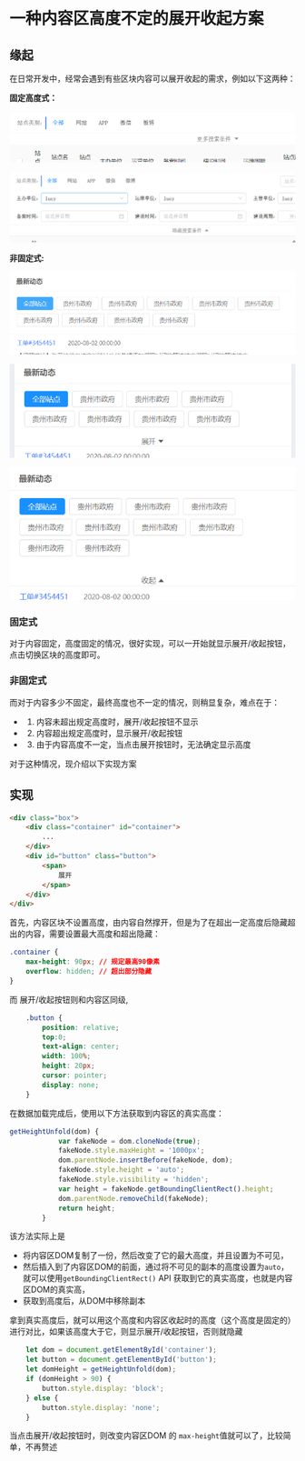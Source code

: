 

# 一种内容区高度不定的展开收起方案

## 缘起

在日常开发中，经常会遇到有些区块内容可以展开收起的需求，例如以下这两种：

**固定高度式：**

![image-20200911152925123](https://raw.githubusercontent.com/hjb2722404/myimg/master/20200911153049.png)

![image-20200911152939446](https://raw.githubusercontent.com/hjb2722404/myimg/master/20200911153102.png)

**非固定式:**

![image-20200911152959329](https://raw.githubusercontent.com/hjb2722404/myimg/master/20200911153122.png)



![image-20200911153017097](https://raw.githubusercontent.com/hjb2722404/myimg/master/20200911153129.png)

![image-20200911153028775](https://raw.githubusercontent.com/hjb2722404/myimg/master/20200911153135.png)

### 固定式


对于内容固定，高度固定的情况，很好实现，可以一开始就显示展开/收起按钮，点击切换区块的高度即可。


### 非固定式


而对于内容多少不固定，最终高度也不一定的情况，则稍显复杂，难点在于：
* 1. 内容未超出规定高度时，展开/收起按钮不显示
* 2. 内容超出规定高度时，显示展开/收起按钮
* 3. 由于内容高度不一定，当点击展开按钮时，无法确定显示高度




对于这种情况，现介绍以下实现方案


## 实现


```html
<div class="box">
	<div class="container" id="container">
		...
	</div>
	<div id="button" class="button">
		<span>
			展开
		</span>
	</div>
</div>
```


首先，内容区块不设置高度，由内容自然撑开，但是为了在超出一定高度后隐藏超出的内容，需要设置最大高度和超出隐藏：


```css
.container {
	max-height: 90px; // 规定最高90像素
	overflow: hidden; // 超出部分隐藏
}
```


而 展开/收起按钮则和内容区同级,
```css
	.button {
		position: relative;
        top:0;
        text-align: center;
        width: 100%;
        height: 20px;
        cursor: pointer;
		display: none;
	}
```


在数据加载完成后，使用以下方法获取到内容区的真实高度：


```javascript
getHeightUnfold(dom) {
            var fakeNode = dom.cloneNode(true);
            fakeNode.style.maxHeight = '1000px';
            dom.parentNode.insertBefore(fakeNode, dom);
            fakeNode.style.height = 'auto';
            fakeNode.style.visibility = 'hidden';
            var height = fakeNode.getBoundingClientRect().height;
            dom.parentNode.removeChild(fakeNode);
            return height;
        }
```

该方法实际上是

* 将内容区DOM复制了一份，然后改变了它的最大高度，并且设置为不可见，
* 然后插入到了内容区DOM的前面，通过将不可见的副本的高度设置为`auto`，就可以使用`getBoundingClientRect()` API 获取到它的真实高度，也就是内容区DOM的真实高，
* 获取到高度后，从DOM中移除副本




拿到真实高度后，就可以用这个高度和内容区收起时的高度（这个高度是固定的）进行对比，如果该高度大于它，则显示展开/收起按钮，否则就隐藏
```javascript
	let dom = document.getElementById('container');
	let button = document.getElementById('button');
	let domHeight = getHeightUnfold(dom);
	if (domHeight > 90) {
		button.style.display: 'block';
	} else {
		button.style.display: 'none';
	}
```


当点击展开/收起按钮时，则改变内容区DOM 的 `max-height`值就可以了，比较简单，不再赘述